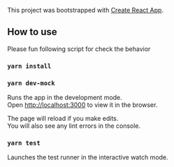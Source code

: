 This project was bootstrapped with [Create React App](https://github.com/facebook/create-react-app).

## How to use

Please fun following script for check the behavior
### `yarn install`
### `yarn dev-mock`

Runs the app in the development mode.<br />
Open [http://localhost:3000](http://localhost:3000) to view it in the browser.

The page will reload if you make edits.<br />
You will also see any lint errors in the console.

### `yarn test`

Launches the test runner in the interactive watch mode.<br />

